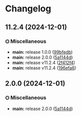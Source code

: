 # Changelog

## 11.2.4 (2024-12-01)


### ⛭ Miscellaneous

* **main:** release 1.0.0 ([99bfedb](https://github.com/TN-TechNoob/TNVBP-Auto-Publish/commit/99bfedba7612be7aee63bf6120c6f667485a45db))
* **main:** release 2.0.0 ([5a1144d](https://github.com/TN-TechNoob/TNVBP-Auto-Publish/commit/5a1144dfe3796876ceb1c66cee486f44867bb990))
* **main:** release v11.2.4 ([2f412f4](https://github.com/TN-TechNoob/TNVBP-Auto-Publish/commit/2f412f4fc21edc45949cdde86d9d87e07c18d590))
* **main:** release v11.2.4 ([196efa6](https://github.com/TN-TechNoob/TNVBP-Auto-Publish/commit/196efa682e34aef56f0cb98ae6aabd1026f4f6ff))

## 2.0.0 (2024-12-01)


### ⛭ Miscellaneous

* **main:** release 2.0.0 ([5a1144d](https://github.com/TN-TechNoob/TNVBP-Auto-Publish/commit/5a1144dfe3796876ceb1c66cee486f44867bb990))
